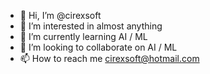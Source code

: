 - 👋 Hi, I’m @cirexsoft
- 👀 I’m interested in almost anything 
- 🌱 I’m currently learning AI / ML
- 💞️ I’m looking to collaborate on AI / ML
- 📫 How to reach me cirexsoft@hotmail.com

<!---
cirexsoft/cirexsoft is a ✨ special ✨ repository because its `README.md` (this file) appears on your GitHub profile.
You can click the Preview link to take a look at your changes.
--->
